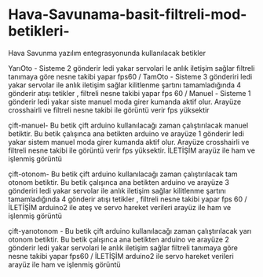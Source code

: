 # Hava-Savunama-basit-filtreli-mod-betikleri-
 Hava Savunma yazılım entegrasyonunda kullanılacak betikler 

YarıOto - Sisteme 2 gönderir ledi yakar servolari le anlık iletişim sağlar filtreli tanımaya göre nesne takibi yapar fps60 /
TamOto -  Sisteme 3 gönderiri ledi yakar servolar ile anlık iletişim sağlar kilitlenme şartını tamamladığında 4 gönderir atışı tetikler , filtreli nesne takibi yapar fps 60 /
Manuel - Sisteme 1 gönderir ledi yakar siste manuel moda girer kumanda aktif olur. Arayüze crosshairli ve filtreli nesne takibi ile görüntü verir fps yüksektir 

 çift-manuel-  Bu betik çift arduino kullanılacağı zaman çalıştırılacak manuel betiktir.  Bu betik çalışınca ana betikten arduino ve arayüze 1 gönderir ledi yakar sistem manuel moda girer kumanda aktif olur. Arayüze crosshairli ve filtreli nesne takibi ile görüntü verir fps yüksektir.
 İLETİŞİM
arayüz ile ham ve işlenmiş görüntü 

 çift-otonom-
 Bu betik çift arduino kullanılacağı zaman çalıştırılacak tam otonom betiktir. 
 Bu betik çalışınca ana betikten arduino ve arayüze 3 gönderiri ledi yakar servolar ile anlık iletişim sağlar kilitlenme şartını tamamladığında 4 gönderir atışı tetikler , filtreli nesne takibi yapar fps 60 /
 İLETİŞİM
arduino2 ile ateş ve servo hareket verileri 
arayüz ile ham ve işlenmiş görüntü 

çift-yarıotonom -
Bu betik çift arduino kullanılacağı zaman çalıştırılacak  yarı otonom betiktir. 
 Bu betik çalışınca ana betikten arduino ve arayüze 2 gönderir ledi yakar servolari le anlık iletişim sağlar filtreli tanımaya göre nesne takibi yapar fps60 /
İLETİŞİM
arduino2 ile  servo hareket verileri 
arayüz ile ham ve işlenmiş görüntü 



